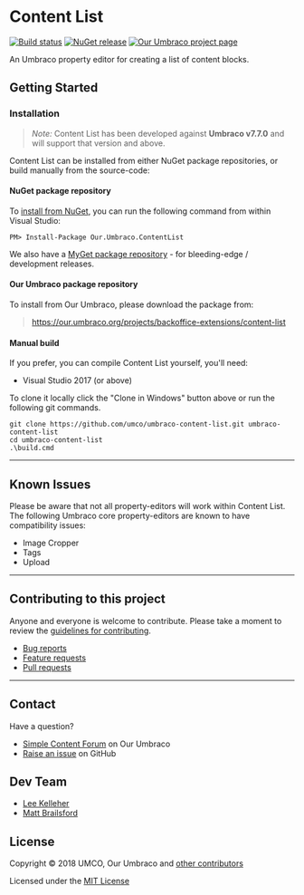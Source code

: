 # Content List

[![Build status](https://img.shields.io/appveyor/ci/UMCO/umbraco-content-list.svg)](https://ci.appveyor.com/project/UMCO/umbraco-content-list)
[![NuGet release](https://img.shields.io/nuget/v/Our.Umbraco.ContentList.svg)](https://www.nuget.org/packages/Our.Umbraco.ContentList)
[![Our Umbraco project page](https://img.shields.io/badge/our-umbraco-orange.svg)](https://our.umbraco.org/projects/backoffice-extensions/content-list)

An Umbraco property editor for creating a list of content blocks.

## Getting Started

### Installation

> *Note:* Content List has been developed against **Umbraco v7.7.0** and will support that version and above.

Content List can be installed from either NuGet package repositories, or build manually from the source-code:

#### NuGet package repository

To [install from NuGet](https://www.nuget.org/packages/Our.Umbraco.ContentList), you can run the following command from within Visual Studio:

	PM> Install-Package Our.Umbraco.ContentList

We also have a [MyGet package repository](https://www.myget.org/gallery/umbraco-packages) - for bleeding-edge / development releases.

#### Our Umbraco package repository

To install from Our Umbraco, please download the package from:

> <https://our.umbraco.org/projects/backoffice-extensions/content-list>

#### Manual build

If you prefer, you can compile Content List yourself, you'll need:

* Visual Studio 2017 (or above)

To clone it locally click the "Clone in Windows" button above or run the following git commands.

	git clone https://github.com/umco/umbraco-content-list.git umbraco-content-list
	cd umbraco-content-list
	.\build.cmd

---

## Known Issues

Please be aware that not all property-editors will work within Content List. The following Umbraco core property-editors are known to have compatibility issues:

* Image Cropper
* Tags
* Upload

---

## Contributing to this project

Anyone and everyone is welcome to contribute. Please take a moment to review the [guidelines for contributing](CONTRIBUTING.md).

* [Bug reports](CONTRIBUTING.md#bugs)
* [Feature requests](CONTRIBUTING.md#features)
* [Pull requests](CONTRIBUTING.md#pull-requests)

---

## Contact

Have a question?

* [Simple Content Forum](https://our.umbraco.org/projects/backoffice-extensions/content-list/content-list-feedback) on Our Umbraco
* [Raise an issue](https://github.com/umco/umbraco-content-list/issues) on GitHub

## Dev Team

* [Lee Kelleher](https://github.com/leekelleher)
* [Matt Brailsford](https://github.com/mattbrailsford)

## License

Copyright &copy; 2018 UMCO, Our Umbraco and [other contributors](https://github.com/umco/umbraco-content-list/graphs/contributors)

Licensed under the [MIT License](LICENSE.md)
